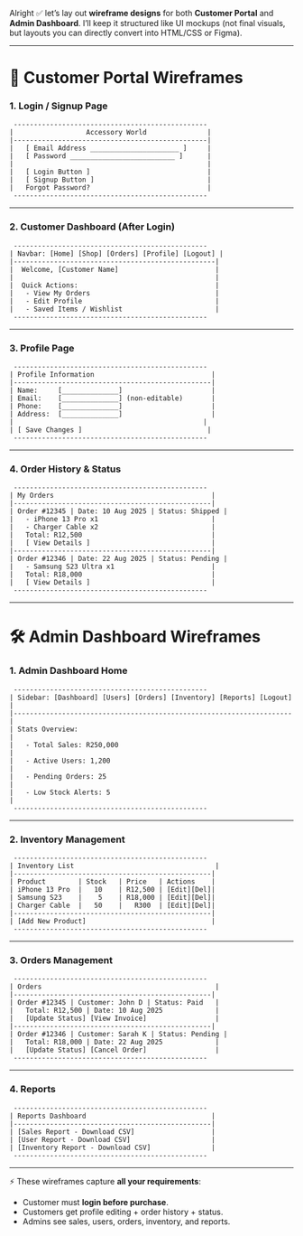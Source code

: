 Alright ✅ let’s lay out **wireframe designs** for both **Customer Portal** and **Admin Dashboard**.
I’ll keep it structured like UI mockups (not final visuals, but layouts you can directly convert into HTML/CSS or Figma).

---

# 👤 Customer Portal Wireframes

### 1. **Login / Signup Page**

```
 ------------------------------------------------
|                  Accessory World               |
|------------------------------------------------|
|   [ Email Address ______________________ ]     |
|   [ Password __________________________ ]      |
|                                                |
|   [ Login Button ]                             |
|   [ Signup Button ]                            |
|   Forgot Password?                             |
 ------------------------------------------------
```

---

### 2. **Customer Dashboard (After Login)**

```
 ------------------------------------------------
| Navbar: [Home] [Shop] [Orders] [Profile] [Logout] |
|--------------------------------------------------|
|  Welcome, [Customer Name]                        |
|                                                  |
|  Quick Actions:                                  |
|   - View My Orders                               |
|   - Edit Profile                                 |
|   - Saved Items / Wishlist                       |
 ------------------------------------------------
```

---

### 3. **Profile Page**

```
 ------------------------------------------------
| Profile Information                             |
|-------------------------------------------------|
| Name:     [______________]                      |
| Email:    [______________] (non-editable)       |
| Phone:    [______________]                      |
| Address:  [______________]                      |
|                                               |
| [ Save Changes ]                               |
 ------------------------------------------------
```

---

### 4. **Order History & Status**

```
 ------------------------------------------------
| My Orders                                       |
|-------------------------------------------------|
| Order #12345 | Date: 10 Aug 2025 | Status: Shipped |
|   - iPhone 13 Pro x1                            |
|   - Charger Cable x2                            |
|   Total: R12,500                                |
|   [ View Details ]                              |
|-------------------------------------------------|
| Order #12346 | Date: 22 Aug 2025 | Status: Pending |
|   - Samsung S23 Ultra x1                        |
|   Total: R18,000                                |
|   [ View Details ]                              |
 ------------------------------------------------
```

---

# 🛠️ Admin Dashboard Wireframes

### 1. **Admin Dashboard Home**

```
 ------------------------------------------------
| Sidebar: [Dashboard] [Users] [Orders] [Inventory] [Reports] [Logout] |
|---------------------------------------------------------------------|
| Stats Overview:                                                     |
|   - Total Sales: R250,000                                           |
|   - Active Users: 1,200                                             |
|   - Pending Orders: 25                                              |
|   - Low Stock Alerts: 5                                             |
 ------------------------------------------------
```

---

### 2. **Inventory Management**

```
 ------------------------------------------------
| Inventory List                                   |
|-------------------------------------------------|
| Product        | Stock   | Price   | Actions    |
| iPhone 13 Pro  |   10    | R12,500 | [Edit][Del]|
| Samsung S23    |    5    | R18,000 | [Edit][Del]|
| Charger Cable  |   50    |   R300  | [Edit][Del]|
|-------------------------------------------------|
| [Add New Product]                               |
 ------------------------------------------------
```

---

### 3. **Orders Management**

```
 ------------------------------------------------
| Orders                                           |
|-------------------------------------------------|
| Order #12345 | Customer: John D | Status: Paid   |
|   Total: R12,500 | Date: 10 Aug 2025             |
|   [Update Status] [View Invoice]                 |
|-------------------------------------------------|
| Order #12346 | Customer: Sarah K | Status: Pending |
|   Total: R18,000 | Date: 22 Aug 2025             |
|   [Update Status] [Cancel Order]                 |
 ------------------------------------------------
```

---

### 4. **Reports**

```
 ------------------------------------------------
| Reports Dashboard                               |
|-------------------------------------------------|
| [Sales Report - Download CSV]                   |
| [User Report - Download CSV]                    |
| [Inventory Report - Download CSV]               |
 ------------------------------------------------
```

---

⚡ These wireframes capture **all your requirements**:

* Customer must **login before purchase**.
* Customers get profile editing + order history + status.
* Admins see sales, users, orders, inventory, and reports.


